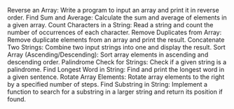 Reverse an Array: Write a program to input an array and print it in reverse order.
Find Sum and Average: Calculate the sum and average of elements in a given array.
Count Characters in a String: Read a string and count the number of occurrences of each character.
Remove Duplicates from Array: Remove duplicate elements from an array and print the result.
Concatenate Two Strings: Combine two input strings into one and display the result.
Sort Array (Ascending/Descending): Sort array elements in ascending and descending order.
Palindrome Check for Strings: Check if a given string is a palindrome.
Find Longest Word in String: Find and print the longest word in a given sentence.
Rotate Array Elements: Rotate array elements to the right by a specified number of steps.
Find Substring in String: Implement a function to search for a substring in a larger string and return its position if found.